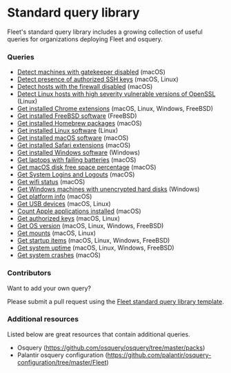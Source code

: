 # Standard query library

Fleet's standard query library includes a growing collection of useful queries for organizations deploying Fleet and osquery.

### Queries

- [Detect machines with gatekeeper disabled](./detect-machines-with-gatekeeper-disabled.md) (macOS)
- [Detect presence of authorized SSH keys](./detect-presence-of-authorized-ssh-keys.md) (macOS, Linux)
- [Detect hosts with the firewall disabled](./detect-hosts-with-the-firewall-disabled.md) (macOS)
- [Detect Linux hosts with high severity vulnerable versions of OpenSSL](./detect-hosts-with-high-severity-vulnerable-versions-of-openssl.md) (Linux)
- [Get installed Chrome extensions](./get-installed-chrome-extensions.md) (macOS, Linux, Windows, FreeBSD)
- [Get installed FreeBSD software](./get-installed-freebsd-software.md) (FreeBSD)
- [Get installed Homebrew packages](./get-installed-homebrew-packages.md) (macOS)
- [Get installed Linux software](./get-installed-linux-software.md) (Linux)
- [Get installed macOS software](./get-installed-macos-software.md) (macOS)
- [Get installed Safari extensions](./get-installed-safari-extensions.md) (macOS)
- [Get installed Windows software](./get-installed-windows-software.md) (Windows)
- [Get laptops with failing batteries](./get-laptops-with-failing-batteries.md) (macOS)
- [Get macOS disk free space percentage](./get-macos-disk-free-space-percentage.md) (macOS)
- [Get System Logins and Logouts](./get-system-logins-and-logouts.md) (macOS)
- [Get wifi status](./get-wifi-status.md) (macOS)
- [Get Windows machines with unencrypted hard disks](./get-windows-machines-with-unencrypted-hard-disks.md) (Windows)
- [Get platform info](./get-platform-info.md) (macOS)
- [Get USB devices](./get-usb-devices.md) (macOS, Linux)
- [Count Apple applications installed](./count-apple-applications-installed.md) (macOS)
- [Get authorized keys](./get-authorized-keys.md) (macOS, Linux)
- [Get OS version](./get-os-version.md) (macOS, Linux, Windows, FreeBSD)
- [Get mounts](./get-mounts.md) (macOS, Linux)
- [Get startup items](./get-startup-items.md) (macOS, Linux, Windows, FreeBSD)
- [Get system uptime](./get-system-uptime.md) (macOS, Linux, Windows, FreeBSD)
- [Get system crashes](./get-crashes.md) (macOS)

### Contributors

Want to add your own query? 

Please submit a pull request using the [Fleet standard query library template](./standard-query-library-template.md).

### Additional resources

Listed below are great resources that contain additional queries.

- Osquery (https://github.com/osquery/osquery/tree/master/packs)
- Palantir osquery configuration (https://github.com/palantir/osquery-configuration/tree/master/Fleet)